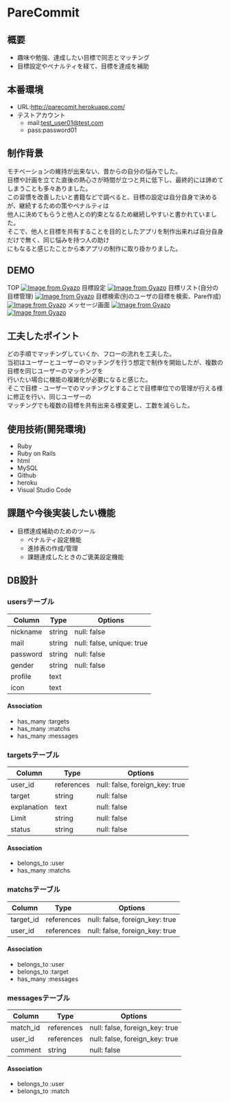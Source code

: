 # PareCommit

## 概要
- 趣味や勉強、達成したい目標で同志とマッチング
- 目標設定やペナルティを経て、目標を達成を補助

## 本番環境
- URL:http://parecomit.herokuapp.com/
- テストアカウント
  - mail:test_user01@test.com
  - pass:password01

## 制作背景
モチベーションの維持が出来ない、昔からの自分の悩みでした。<br>
目標や計画を立てた直後の熱心さが時間が立つと共に低下し、最終的には諦めてしまうことも多々ありました。<br>
この習慣を改善したいと書籍などで調べると、目標の設定は自分自身で決めるが、継続するための策やペナルティは<br>
他人に決めてもらうと他人との約束となるため継続しやすいと書かれていました。<br>
そこで、他人と目標を共有することを目的としたアプリを制作出来れば自分自身だけで無く、同じ悩みを持つ人の助け<br>
にもなると感じたことから本アプリの制作に取り掛かりました。

## DEMO
TOP
[![Image from Gyazo](https://i.gyazo.com/3a75f0203e5bb82beb1b08e1b009817c.jpg)](https://gyazo.com/3a75f0203e5bb82beb1b08e1b009817c)
目標設定
[![Image from Gyazo](https://i.gyazo.com/a224515ee7b6329ae9afcbb39b3c59fe.png)](https://gyazo.com/a224515ee7b6329ae9afcbb39b3c59fe)
目標リスト(自分の目標管理)
[![Image from Gyazo](https://i.gyazo.com/177654e91fda56b403069b73a3f7751d.png)](https://gyazo.com/177654e91fda56b403069b73a3f7751d)
目標検索(別のユーザの目標を検索、Pare作成)
[![Image from Gyazo](https://i.gyazo.com/0a2735fe7909f82adb2e484fce6ea197.gif)](https://gyazo.com/0a2735fe7909f82adb2e484fce6ea197)
メッセージ画面
[![Image from Gyazo](https://i.gyazo.com/cbcd85aef7a4309532589aa29616a679.gif)](https://gyazo.com/cbcd85aef7a4309532589aa29616a679)
[![Image from Gyazo](https://i.gyazo.com/b488866474f033ce1e37738d9e292e3e.png)](https://gyazo.com/b488866474f033ce1e37738d9e292e3e)

## 工夫したポイント
どの手順でマッチングしていくか、フローの流れを工夫した。<br>
当初はユーザーとユーザーのマッチングを行う想定で制作を開始したが、複数の目標を同じユーザーのマッチングを<br>
行いたい場合に機能の複雑化が必要になると感じた。<br>
そこで目標 - ユーザーでのマッチングとすることで目標単位での管理が行える様に修正を行い、同じユーザーの<br>
マッチングでも複数の目標を共有出来る様変更し、工数を減らした。

## 使用技術(開発環境)
- Ruby
- Ruby on Rails
- html
- MySQL
- Github
- heroku
- Visual Studio Code

## 課題や今後実装したい機能
- 目標達成補助のためのツール
  - ペナルティ設定機能
  - 進捗表の作成/管理
  - 課題達成したときのご褒美設定機能

## DB設計
### usersテーブル
|Column    |Type    |Options                    |
|----------|--------|---------------------------|
|nickname  |string  |null: false                |
|mail      |string  |null: false, unique: true  |
|password  |string  |null: false                |
|gender    |string  |null: false                |
|profile   |text    |                           |
|icon      |text    |                           |

#### Association
- has_many :targets
- has_many :matchs
- has_many :messages

### targetsテーブル
|Column       |Type        |Options                         |
|-------------|------------|--------------------------------|
|user_id      |references  |null: false, foreign_key: true  |
|target       |string      |null: false                     |
|explanation  |text        |null: false                     |
|Limit        |string      |null: false                     |
|status       |string      |null: false                     |

#### Association
- belongs_to :user
- has_many   :matchs

### matchsテーブル
|Column     |Type        |Options                         |
|-----------|------------|--------------------------------|
|target_id  |references  |null: false, foreign_key: true  |
|user_id    |references  |null: false, foreign_key: true  |

#### Association
- belongs_to :user
- belongs_to :target
- has_many   :messages

### messagesテーブル
|Column     |Type        |Options                         |
|----------|------------|--------------------------------|
|match_id  |references  |null: false, foreign_key: true  |
|user_id   |references  |null: false, foreign_key: true  |
|comment   |string      |null: false                     |

#### Association
- belongs_to :user
- belongs_to :match